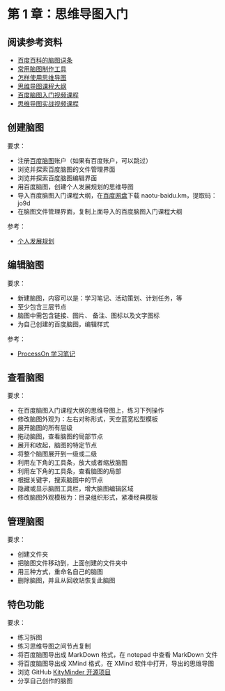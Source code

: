 # 第 1 章：思维导图入门

## 阅读参考资料

- [百度百科的脑图词条](https://baike.baidu.com/item/思维导图/563801?fr=aladdin)
- [常用脑图制作工具](http://www.woshipm.com/pd/129895.html?_t=t)
- [怎样使用思维导图](https://www.zhihu.com/question/19651621)
- [思维导图课程大纲](http://naotu.baidu.com/file/148f16a6ce4a71fc711b81e5a92c8c24?token=c0ec144d6f9223b2)
- [百度脑图入门视频课程](https://www.bilibili.com/video/BV1R4411G7hb)
- [思维导图实战视频课程](https://www.bilibili.com/video/BV1rE411f7SY)

## 创建脑图

要求：
- 注册[百度脑图](https://naotu.baidu.com)账户（如果有百度账户，可以跳过）
- 浏览并探索百度脑图的文件管理界面
- 浏览并探索百度脑图编辑界面
- 用百度脑图，创建个人发展规划的思维导图
- 导入百度脑图入门课程大纲，在[百度网盘](https://pan.baidu.com/s/1FO1Z1tqMz6i74elhDnqIyA)下载 naotu-baidu.km，提取码：jo9d
- 在脑图文件管理界面，复制上面导入的百度脑图入门课程大纲

参考：
- [个人发展规划](http://processon.com/view/584eb7c7e4b031ce5459e95c)

## 编辑脑图

要求：
- 新建脑图，内容可以是：学习笔记、活动策划、计划任务，等
- 至少包含三层节点
- 脑图中需包含链接、图片、 备注、图标以及文字图标
- 为自己创建的百度脑图，编辑样式

参考：
- [ProcessOn 学习笔记](https://processon.com/view/57ceb4fee4b0942d7a555b18)

## 查看脑图

要求：
- 在百度脑图入门课程大纲的思维导图上，练习下列操作
- 修改脑图外观为：左右对称形式，天空蓝宽松型模板
- 展开脑图的所有层级
- 拖动脑图，查看脑图的局部节点
- 展开和收起，脑图的特定节点
- 将整个脑图展开到一级或二级
- 利用左下角的工具条，放大或者缩放脑图
- 利用左下角的工具条，查看脑图的局部
- 根据关键字，搜索脑图中的节点
- 隐藏或显示脑图工具栏，增大脑图编辑区域
- 修改脑图外观模板为：目录组织形式，紧凑经典模板

## 管理脑图

要求：
- 创建文件夹
- 把脑图文件移动到，上面创建的文件夹中
- 用三种方式，重命名自己的脑图
- 删除脑图，并且从回收站恢复此脑图

## 特色功能

要求：
- 练习拆图
- 练习思维导图之间节点复制
- 将百度脑图导出成 MarkDown 格式，在 notepad 中查看 MarkDown 文件
- 将百度脑图导出成 XMind 格式，在 XMind 软件中打开，导出的思维导图
- 浏览 GitHub [KityMinder 开源项目](https://github.com/fex-team/kityminder)
- 分享自己创作的脑图
